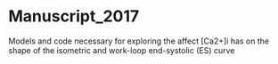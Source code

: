 # Manuscript_2017
Models and code necessary for exploring the affect [Ca2+]i has on the shape of the isometric and work-loop end-systolic (ES) curve 
